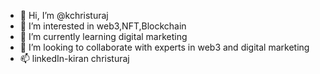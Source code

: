 - 👋 Hi, I’m @kchristuraj
- 👀 I’m interested in web3,NFT,Blockchain
- 🌱 I’m currently learning digital marketing
- 💞️ I’m looking to collaborate with experts in web3 and digital marketing
- 📫 linkedIn-kiran christuraj

<!---
kchristuraj/kchristuraj is a ✨ special ✨ repository because its `README.md` (this file) appears on your GitHub profile.
You can click the Preview link to take a look at your changes.
--->

